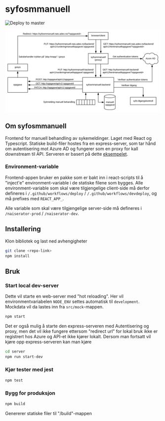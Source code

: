 # syfosmmanuell

![Deploy to master](https://github.com/navikt/syfosmmanuell/workflows/Deploy%20to%20prod/badge.svg?branch=master)

<img src="./src/svg/flytdiagram.svg">

## Om syfosmmanuell

Frontend for manuell behandling av sykemeldinger. Laget med React og Typescript. Statiske build-filer hostes fra en express-server, som tar hånd om autentisering mot Azure AD og fungerer som en proxy for kall downstream til API. Serveren er basert på dette [eksempelet](https://github.com/navikt/security-blueprints/tree/master/examples/oidc-login-azuread/login-proxy-nodejs).

### Environment-variable

Frontend-appen bruker en pakke som er bakt inn i react-scripts til å "inject'e" environment-variable i de statiske filene som bygges. Alle environment-variable som skal være tilgjengelige client-side må derfor defineres i `/.github/workflows/deploy` / `/.github/workflows/devdeploy`, og må prefixes med `REACT_APP_`.

Alle variable som skal være tilgjengelige server-side må defineres i `/naiserator-prod` / `/naiserator-dev`.

## Installering

Klon bibliotek og last ned avhengigheter

```bash
git clone <repo-link>
npm install
```

## Bruk

### Start local dev-server

Dette vil starte en web-server med "hot reloading". Her vil environmentvariabelen `NODE_ENV` settes automatisk til `development`. Mockdata vil da lastes inn fra `src/mock`-mappen.

```bash
npm start
```

Det er også mulig å starte den express-serveren med Autentisering og proxy, men det vil ikke fungere ettersom "redirect url" for lokal bruk ikke er registrert hos Azure og API-et ikke kjører lokalt. Dersom man fortsatt vil kjøre opp express-serveren kan man kjøre

```bash
cd server
npm run start-dev
```

### Kjør tester med jest

```bash
npm test
```

### Bygg for produksjon

```bash
npm build
```

Genererer statiske filer til "/build"-mappen
